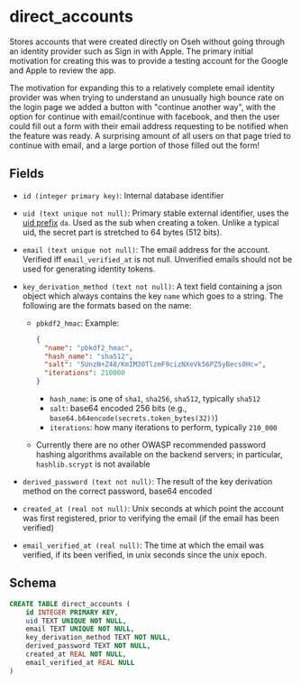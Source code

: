 # direct_accounts

Stores accounts that were created directly on Oseh without going through an
identity provider such as Sign in with Apple. The primary initial motivation
for creating this was to provide a testing account for the Google and Apple
to review the app.

The motivation for expanding this to a relatively complete email identity
provider was when trying to understand an unusually high bounce rate on the
login page we added a button with "continue another way", with the option for
continue with email/continue with facebook, and then the user could fill out a
form with their email address requesting to be notified when the feature was
ready. A surprising amount of all users on that page tried to continue with
email, and a large portion of those filled out the form!

## Fields

- `id (integer primary key)`: Internal database identifier
- `uid (text unique not null)`: Primary stable external identifier, uses
  the [uid prefix](../uid_prefixes.md) `da`. Used as the sub when creating
  a token. Unlike a typical uid, the secret part is stretched to 64 bytes
  (512 bits).
- `email (text unique not null)`: The email address for the account. Verified
  iff `email_verified_at` is not null. Unverified emails should not be used for
  generating identity tokens.
- `key_derivation_method (text not null)`: A text field containing a json
  object which always contains the key `name` which goes to a string. The
  following are the formats based on the name:

  - `pbkdf2_hmac`: Example:

    ```json
    {
      "name": "pbkdf2_hmac",
      "hash_name": "sha512",
      "salt": "5UnzN+Z48/KmIM30TlzmF9cizNXeVk56PZ5yBecs0Hc=",
      "iterations": 210000
    }
    ```

    - `hash_name`: is one of `sha1`, `sha256`, `sha512`, typically `sha512`
    - `salt`: base64 encoded 256 bits (e.g., `base64.b64encode(secrets.token_bytes(32))`)
    - `iterations`: how many iterations to perform, typically `210_000`

  - Currently there are no other OWASP recommended password hashing algorithms available
    on the backend servers; in particular, `hashlib.scrypt` is not available

- `derived_password (text not null)`: The result of the key derivation method on
  the correct password, base64 encoded
- `created_at (real not null)`: Unix seconds at which point the account was first
  registered, prior to verifying the email (if the email has been verified)
- `email_verified_at (real null)`: The time at which the email was verified, if
  its been verified, in unix seconds since the unix epoch.

## Schema

```sql
CREATE TABLE direct_accounts (
    id INTEGER PRIMARY KEY,
    uid TEXT UNIQUE NOT NULL,
    email TEXT UNIQUE NOT NULL,
    key_derivation_method TEXT NOT NULL,
    derived_password TEXT NOT NULL,
    created_at REAL NOT NULL,
    email_verified_at REAL NULL
)
```
